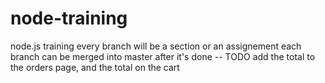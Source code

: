 # node-training
node.js training
every branch will be a section
or an assignement
each branch can be merged into master after it's done
-- TODO add the total to the orders page, and the total on the cart